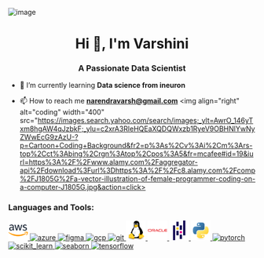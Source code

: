 ![image](https://github.com/varshnaren/varshnaren/assets/169281080/7609bf37-0aca-492a-a258-9fb1835857cf)<h1 align="center">Hi 👋, I'm Varshini</h1>
<h3 align="center">A Passionate Data Scientist</h3>

- 🌱 I’m currently learning **Data science from ineuron**

- 📫 How to reach me **narendravarsh@gmail.com**
<img align="right" alt="coding" width="400" src="https://images.search.yahoo.com/search/images;_ylt=AwrO_146yTxm8hgAW4qJzbkF;_ylu=c2xrA3RleHQEaXQDQWxzb1RyeV9OBHNlYwNyZWwEcG9zAzU-?p=Cartoon+Coding+Background&fr2=p%3As%2Cv%3Ai%2Cm%3Ars-top%2Cct%3Abing%2Crgn%3Atop%2Cpos%3A5&fr=mcafee#id=19&iurl=https%3A%2F%2Fwww.alamy.com%2Faggregator-api%2Fdownload%3Furl%3Dhttps%3A%2F%2Fc8.alamy.com%2Fcomp%2FJ1805G%2Fa-vector-illustration-of-female-programmer-coding-on-a-computer-J1805G.jpg&action=click>
<p align="left"> 
</p>

<h3 align="left">Languages and Tools:</h3>
<p align="left"> <a href="https://aws.amazon.com" target="_blank" rel="noreferrer"> <img src="https://raw.githubusercontent.com/devicons/devicon/master/icons/amazonwebservices/amazonwebservices-original-wordmark.svg" alt="aws" width="40" height="40"/> </a> <a href="https://azure.microsoft.com/en-in/" target="_blank" rel="noreferrer"> <img src="https://www.vectorlogo.zone/logos/microsoft_azure/microsoft_azure-icon.svg" alt="azure" width="40" height="40"/> </a> <a href="https://www.figma.com/" target="_blank" rel="noreferrer"> <img src="https://www.vectorlogo.zone/logos/figma/figma-icon.svg" alt="figma" width="40" height="40"/> </a> <a href="https://cloud.google.com" target="_blank" rel="noreferrer"> <img src="https://www.vectorlogo.zone/logos/google_cloud/google_cloud-icon.svg" alt="gcp" width="40" height="40"/> </a> <a href="https://git-scm.com/" target="_blank" rel="noreferrer"> <img src="https://www.vectorlogo.zone/logos/git-scm/git-scm-icon.svg" alt="git" width="40" height="40"/> </a> <a href="https://www.linux.org/" target="_blank" rel="noreferrer"> <img src="https://raw.githubusercontent.com/devicons/devicon/master/icons/linux/linux-original.svg" alt="linux" width="40" height="40"/> </a> <a href="https://www.oracle.com/" target="_blank" rel="noreferrer"> <img src="https://raw.githubusercontent.com/devicons/devicon/master/icons/oracle/oracle-original.svg" alt="oracle" width="40" height="40"/> </a> <a href="https://pandas.pydata.org/" target="_blank" rel="noreferrer"> <img src="https://raw.githubusercontent.com/devicons/devicon/2ae2a900d2f041da66e950e4d48052658d850630/icons/pandas/pandas-original.svg" alt="pandas" width="40" height="40"/> </a> <a href="https://www.python.org" target="_blank" rel="noreferrer"> <img src="https://raw.githubusercontent.com/devicons/devicon/master/icons/python/python-original.svg" alt="python" width="40" height="40"/> </a> <a href="https://pytorch.org/" target="_blank" rel="noreferrer"> <img src="https://www.vectorlogo.zone/logos/pytorch/pytorch-icon.svg" alt="pytorch" width="40" height="40"/> </a> <a href="https://scikit-learn.org/" target="_blank" rel="noreferrer"> <img src="https://upload.wikimedia.org/wikipedia/commons/0/05/Scikit_learn_logo_small.svg" alt="scikit_learn" width="40" height="40"/> </a> <a href="https://seaborn.pydata.org/" target="_blank" rel="noreferrer"> <img src="https://seaborn.pydata.org/_images/logo-mark-lightbg.svg" alt="seaborn" width="40" height="40"/> </a> <a href="https://www.tensorflow.org" target="_blank" rel="noreferrer"> <img src="https://www.vectorlogo.zone/logos/tensorflow/tensorflow-icon.svg" alt="tensorflow" width="40" height="40"/> </a> </p>
